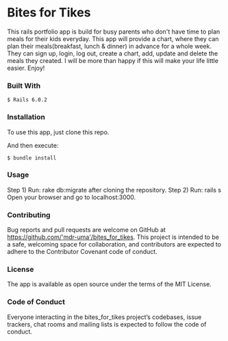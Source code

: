 # Bites for Tikes

This rails portfolio app is build for busy parents who don't have time to plan meals for their kids everyday. This app will provide a chart, where they can plan their meals(breakfast, lunch & dinner) in advance for a whole week. They can sign up, login, log out, create a chart, add, update and delete the meals they created. I will be more than happy if this will make your life little easier. Enjoy!

### Built With

    $ Rails 6.0.2

### Installation
To use this app, just clone this repo.

And then execute:

    $ bundle install

### Usage
Step 1) Run: rake db:migrate after cloning the repository.
Step 2) Run: rails s
Open your browser and go to localhost:3000.

### Contributing
Bug reports and pull requests are welcome on GitHub at https://github.com/'mdr-uma'/bites_for_tikes. This project is intended to be a safe, welcoming space for collaboration, and contributors are expected to adhere to the Contributor Covenant code of conduct.

### License
The app is available as open source under the terms of the MIT License.

### Code of Conduct
Everyone interacting in the bites_for_tikes project’s codebases, issue trackers, chat rooms and mailing lists is expected to follow the code of conduct.

